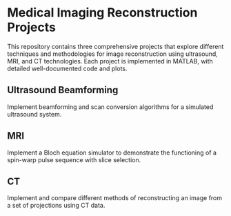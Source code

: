 # Medical Imaging Reconstruction Projects

This repository contains three comprehensive projects that explore different techniques and methodologies for image reconstruction using ultrasound, MRI, and CT technologies. Each project is implemented in MATLAB, with detailed well-documented code and plots.

## Ultrasound Beamforming

Implement beamforming and scan conversion algorithms for a simulated ultrasound system.

## MRI

Implement a Bloch equation simulator to demonstrate the functioning of a spin-warp pulse sequence with slice selection.

## CT

Implement and compare different methods of reconstructing an image from a set of projections using CT data.
